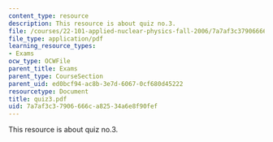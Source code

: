 ```yaml
---
content_type: resource
description: This resource is about quiz no.3.
file: /courses/22-101-applied-nuclear-physics-fall-2006/7a7af3c37906666ca82534a6e8f90fef_quiz3.pdf
file_type: application/pdf
learning_resource_types:
- Exams
ocw_type: OCWFile
parent_title: Exams
parent_type: CourseSection
parent_uid: ed0bcf94-ac8b-3e7d-6067-0cf680d45222
resourcetype: Document
title: quiz3.pdf
uid: 7a7af3c3-7906-666c-a825-34a6e8f90fef
---
```

This resource is about quiz no.3.

